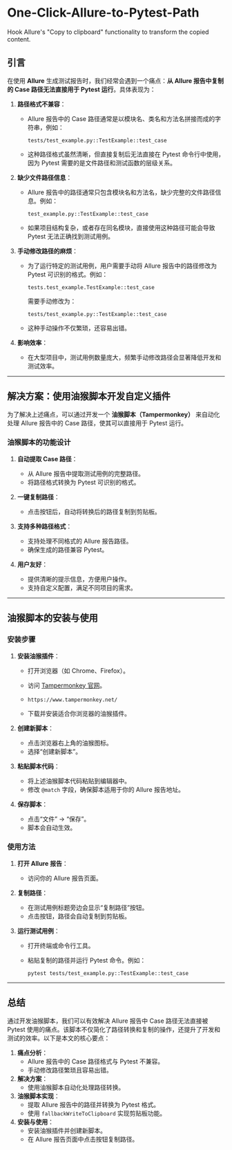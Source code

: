 # One-Click-Allure-to-Pytest-Path
Hook Allure's "Copy to clipboard" functionality to transform the copied content.
## 引言

在使用 **Allure** 生成测试报告时，我们经常会遇到一个痛点：**从 Allure 报告中复制的 Case 路径无法直接用于 Pytest 运行**。具体表现为：

1. **路径格式不兼容**：

   - Allure 报告中的 Case 路径通常是以模块名、类名和方法名拼接而成的字符串，例如：

     ```
     tests/test_example.py::TestExample::test_case
     ```

   - 这种路径格式虽然清晰，但直接复制后无法直接在 Pytest 命令行中使用，因为 Pytest 需要的是文件路径和测试函数的层级关系。

2. **缺少文件路径信息**：

   - Allure 报告中的路径通常只包含模块名和方法名，缺少完整的文件路径信息。例如：

     ```
     test_example.py::TestExample::test_case
     ```

   - 如果项目结构复杂，或者存在同名模块，直接使用这种路径可能会导致 Pytest 无法正确找到测试用例。

3. **手动修改路径的麻烦**：

   - 为了运行特定的测试用例，用户需要手动将 Allure 报告中的路径修改为 Pytest 可识别的格式。例如：

     ```
     tests.test_example.TestExample::test_case
     ```

     需要手动修改为：

     ```
     tests/test_example.py::TestExample::test_case
     ```

   - 这种手动操作不仅繁琐，还容易出错。

4. **影响效率**：

   - 在大型项目中，测试用例数量庞大，频繁手动修改路径会显著降低开发和测试效率。

------

## 解决方案：使用油猴脚本开发自定义插件

为了解决上述痛点，可以通过开发一个 **油猴脚本（Tampermonkey）** 来自动化处理 Allure 报告中的 Case 路径，使其可以直接用于 Pytest 运行。

### 油猴脚本的功能设计

1. **自动提取 Case 路径**：
   - 从 Allure 报告中提取测试用例的完整路径。
   - 将路径格式转换为 Pytest 可识别的格式。
2. **一键复制路径**：

   - 点击按钮后，自动将转换后的路径复制到剪贴板。
3. **支持多种路径格式**：
   - 支持处理不同格式的 Allure 报告路径。
   - 确保生成的路径兼容 Pytest。
4. **用户友好**：
   - 提供清晰的提示信息，方便用户操作。
   - 支持自定义配置，满足不同项目的需求。

------

## 油猴脚本的安装与使用

### 安装步骤

1. **安装油猴插件**：

   - 打开浏览器（如 Chrome、Firefox）。

   - 访问 [Tampermonkey 官网]()。

   - ```
     https://www.tampermonkey.net/
     ```

   - 下载并安装适合你浏览器的油猴插件。

2. **创建新脚本**：

   - 点击浏览器右上角的油猴图标。
   - 选择“创建新脚本”。

3. **粘贴脚本代码**：

   - 将上述油猴脚本代码粘贴到编辑器中。
   - 修改 `@match` 字段，确保脚本适用于你的 Allure 报告地址。

4. **保存脚本**：

   - 点击“文件” -> “保存”。
   - 脚本会自动生效。

### 使用方法

1. **打开 Allure 报告**：

   - 访问你的 Allure 报告页面。

2. **复制路径**：

   - 在测试用例标题旁边会显示“复制路径”按钮。
   - 点击按钮，路径会自动复制到剪贴板。

3. **运行测试用例**：

   - 打开终端或命令行工具。

   - 粘贴复制的路径并运行 Pytest 命令。例如：

     ```
     pytest tests/test_example.py::TestExample::test_case
     ```

------

## 总结

通过开发油猴脚本，我们可以有效解决 Allure 报告中 Case 路径无法直接被 Pytest 使用的痛点。该脚本不仅简化了路径转换和复制的操作，还提升了开发和测试的效率。以下是本文的核心要点：

1. **痛点分析**：
   - Allure 报告中的 Case 路径格式与 Pytest 不兼容。
   - 手动修改路径繁琐且容易出错。
2. **解决方案**：
   - 使用油猴脚本自动化处理路径转换。
3. **油猴脚本实现**：
   - 提取 Allure 报告中的路径并转换为 Pytest 格式。
   - 使用 `fallbackWriteToClipboard` 实现剪贴板功能。
4. **安装与使用**：
   - 安装油猴插件并创建新脚本。
   - 在 Allure 报告页面中点击按钮复制路径。

